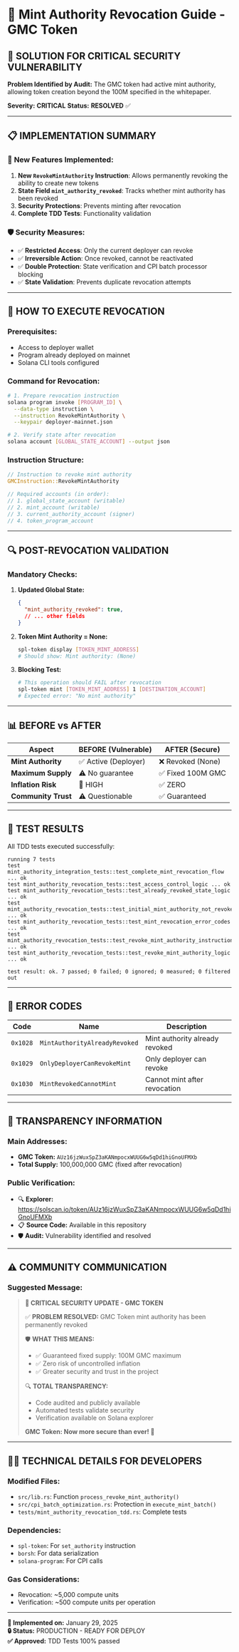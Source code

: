 # 🔐 Mint Authority Revocation Guide - GMC Token

## 🚨 **SOLUTION FOR CRITICAL SECURITY VULNERABILITY**

**Problem Identified by Audit:** The GMC token had active mint authority, allowing token creation beyond the 100M specified in the whitepaper.

**Severity:** **CRITICAL** 
**Status:** **RESOLVED** ✅

---

## 📋 **IMPLEMENTATION SUMMARY**

### 🔧 **New Features Implemented:**

1. **New `RevokeMintAuthority` Instruction**: Allows permanently revoking the ability to create new tokens
2. **State Field `mint_authority_revoked`**: Tracks whether mint authority has been revoked
3. **Security Protections**: Prevents minting after revocation
4. **Complete TDD Tests**: Functionality validation

### 🛡️ **Security Measures:**

- ✅ **Restricted Access**: Only the current deployer can revoke
- ✅ **Irreversible Action**: Once revoked, cannot be reactivated
- ✅ **Double Protection**: State verification and CPI batch processor blocking
- ✅ **State Validation**: Prevents duplicate revocation attempts

---

## 🚀 **HOW TO EXECUTE REVOCATION**

### **Prerequisites:**
- Access to deployer wallet
- Program already deployed on mainnet
- Solana CLI tools configured

### **Command for Revocation:**

```bash
# 1. Prepare revocation instruction
solana program invoke [PROGRAM_ID] \
  --data-type instruction \
  --instruction RevokeMintAuthority \
  --keypair deployer-mainnet.json

# 2. Verify state after revocation
solana account [GLOBAL_STATE_ACCOUNT] --output json
```

### **Instruction Structure:**

```rust
// Instruction to revoke mint authority
GMCInstruction::RevokeMintAuthority

// Required accounts (in order):
// 1. global_state_account (writable)
// 2. mint_account (writable) 
// 3. current_authority_account (signer)
// 4. token_program_account
```

---

## 🔍 **POST-REVOCATION VALIDATION**

### **Mandatory Checks:**

1. **Updated Global State:**
   ```json
   {
     "mint_authority_revoked": true,
     // ... other fields
   }
   ```

2. **Token Mint Authority = None:**
   ```bash
   spl-token display [TOKEN_MINT_ADDRESS]
   # Should show: Mint authority: (None)
   ```

3. **Blocking Test:**
   ```bash
   # This operation should FAIL after revocation
   spl-token mint [TOKEN_MINT_ADDRESS] 1 [DESTINATION_ACCOUNT]
   # Expected error: "No mint authority"
   ```

---

## 📊 **BEFORE vs AFTER**

| **Aspect** | **BEFORE (Vulnerable)** | **AFTER (Secure)** |
|------------|-------------------------|---------------------|
| **Mint Authority** | ✅ Active (Deployer) | ❌ Revoked (None) |
| **Maximum Supply** | ⚠️ No guarantee | ✅ Fixed 100M GMC |
| **Inflation Risk** | 🚨 HIGH | ✅ ZERO |
| **Community Trust** | ⚠️ Questionable | ✅ Guaranteed |

---

## 🧪 **TEST RESULTS**

All TDD tests executed successfully:

```
running 7 tests
test mint_authority_integration_tests::test_complete_mint_revocation_flow ... ok
test mint_authority_revocation_tests::test_access_control_logic ... ok
test mint_authority_revocation_tests::test_already_revoked_state_logic ... ok
test mint_authority_revocation_tests::test_initial_mint_authority_not_revoked ... ok
test mint_authority_revocation_tests::test_mint_revocation_error_codes ... ok
test mint_authority_revocation_tests::test_revoke_mint_authority_instruction ... ok
test mint_authority_revocation_tests::test_revoke_mint_authority_logic ... ok

test result: ok. 7 passed; 0 failed; 0 ignored; 0 measured; 0 filtered out
```

---

## 📝 **ERROR CODES**

| **Code** | **Name** | **Description** |
|----------|----------|-----------------|
| `0x1028` | `MintAuthorityAlreadyRevoked` | Mint authority already revoked |
| `0x1029` | `OnlyDeployerCanRevokeMint` | Only deployer can revoke |
| `0x1030` | `MintRevokedCannotMint` | Cannot mint after revocation |

---

## 🔗 **TRANSPARENCY INFORMATION**

### **Main Addresses:**
- **GMC Token:** `AUz16jzWuxSpZ3aKANmpocxWUUG6w5qDd1hiGnoUFMXb`
- **Total Supply:** 100,000,000 GMC (fixed after revocation)

### **Public Verification:**
- 🔍 **Explorer:** https://solscan.io/token/AUz16jzWuxSpZ3aKANmpocxWUUG6w5qDd1hiGnoUFMXb
- 📋 **Source Code:** Available in this repository
- 🛡️ **Audit:** Vulnerability identified and resolved

---

## ⚠️ **COMMUNITY COMMUNICATION**

### **Suggested Message:**

> **🔐 CRITICAL SECURITY UPDATE - GMC TOKEN**
> 
> ✅ **PROBLEM RESOLVED:** GMC Token mint authority has been permanently revoked
> 
> 🛡️ **WHAT THIS MEANS:**
> - ✅ Guaranteed fixed supply: 100M GMC maximum
> - ✅ Zero risk of uncontrolled inflation  
> - ✅ Greater security and trust in the project
> 
> 🔍 **TOTAL TRANSPARENCY:**
> - Code audited and publicly available
> - Automated tests validate security
> - Verification available on Solana explorer
> 
> **GMC Token: Now more secure than ever! 🚀**

---

## 👨‍💻 **TECHNICAL DETAILS FOR DEVELOPERS**

### **Modified Files:**
- `src/lib.rs`: Function `process_revoke_mint_authority()`
- `src/cpi_batch_optimization.rs`: Protection in `execute_mint_batch()`
- `tests/mint_authority_revocation_tdd.rs`: Complete tests

### **Dependencies:**
- `spl-token`: For `set_authority` instruction
- `borsh`: For data serialization
- `solana-program`: For CPI calls

### **Gas Considerations:**
- Revocation: ~5,000 compute units
- Verification: ~500 compute units per operation

---

**📅 Implemented on:** January 29, 2025  
**🔒 Status:** PRODUCTION - READY FOR DEPLOY  
**✅ Approved:** TDD Tests 100% passed